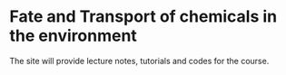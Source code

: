 # Fate and Transport of chemicals in the environment

The site will provide lecture notes, tutorials and codes for the course.

